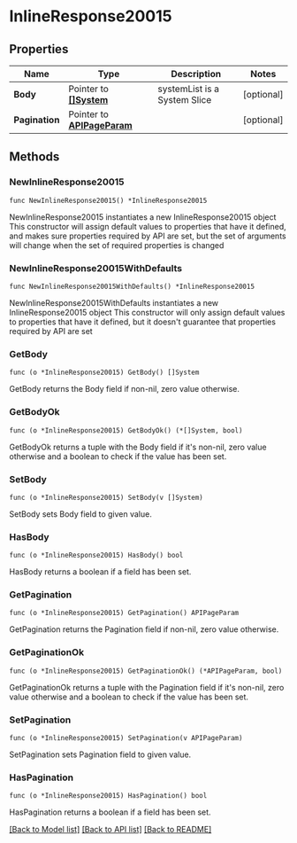 # InlineResponse20015

## Properties

Name | Type | Description | Notes
------------ | ------------- | ------------- | -------------
**Body** | Pointer to [**[]System**](System.md) | systemList is a System Slice | [optional] 
**Pagination** | Pointer to [**APIPageParam**](APIPageParam.md) |  | [optional] 

## Methods

### NewInlineResponse20015

`func NewInlineResponse20015() *InlineResponse20015`

NewInlineResponse20015 instantiates a new InlineResponse20015 object
This constructor will assign default values to properties that have it defined,
and makes sure properties required by API are set, but the set of arguments
will change when the set of required properties is changed

### NewInlineResponse20015WithDefaults

`func NewInlineResponse20015WithDefaults() *InlineResponse20015`

NewInlineResponse20015WithDefaults instantiates a new InlineResponse20015 object
This constructor will only assign default values to properties that have it defined,
but it doesn't guarantee that properties required by API are set

### GetBody

`func (o *InlineResponse20015) GetBody() []System`

GetBody returns the Body field if non-nil, zero value otherwise.

### GetBodyOk

`func (o *InlineResponse20015) GetBodyOk() (*[]System, bool)`

GetBodyOk returns a tuple with the Body field if it's non-nil, zero value otherwise
and a boolean to check if the value has been set.

### SetBody

`func (o *InlineResponse20015) SetBody(v []System)`

SetBody sets Body field to given value.

### HasBody

`func (o *InlineResponse20015) HasBody() bool`

HasBody returns a boolean if a field has been set.

### GetPagination

`func (o *InlineResponse20015) GetPagination() APIPageParam`

GetPagination returns the Pagination field if non-nil, zero value otherwise.

### GetPaginationOk

`func (o *InlineResponse20015) GetPaginationOk() (*APIPageParam, bool)`

GetPaginationOk returns a tuple with the Pagination field if it's non-nil, zero value otherwise
and a boolean to check if the value has been set.

### SetPagination

`func (o *InlineResponse20015) SetPagination(v APIPageParam)`

SetPagination sets Pagination field to given value.

### HasPagination

`func (o *InlineResponse20015) HasPagination() bool`

HasPagination returns a boolean if a field has been set.


[[Back to Model list]](../README.md#documentation-for-models) [[Back to API list]](../README.md#documentation-for-api-endpoints) [[Back to README]](../README.md)


